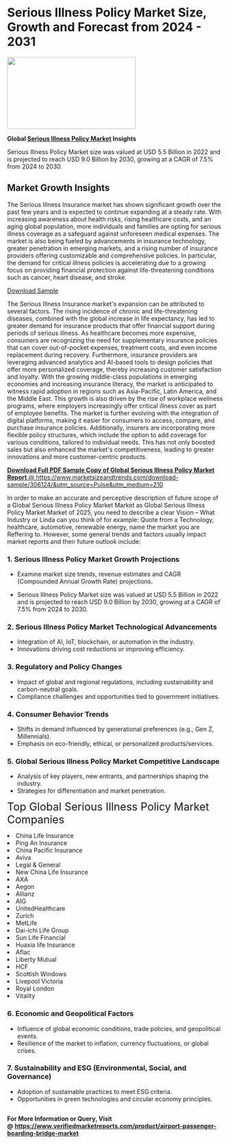 <H1>Serious Illness Policy Market Size, Growth and Forecast from 2024 - 2031</H1><img class="aligncenter size-medium wp-image-584254" src="https://thirdeyenews.in/wp-content/uploads/2024/09/Global-Market-Research-300x168.jpeg" alt="" width="300" height="168" /><p><strong>Global&nbsp;<a href="https://www.marketsizeandtrends.com/download-sample/306124/&amp;utm_source=Pulse&amp;utm_medium=210">Serious Illness Policy Market</a> Insights</strong></p><p>Serious Illness Policy Market size was valued at USD 5.5 Billion in 2022 and is projected to reach USD 9.0 Billion by 2030, growing at a CAGR of 7.5% from 2024 to 2030.</p><p><h2>Market Growth Insights</h2> <p>The Serious Illness Insurance market has shown significant growth over the past few years and is expected to continue expanding at a steady rate. With increasing awareness about health risks, rising healthcare costs, and an aging global population, more individuals and families are opting for serious illness coverage as a safeguard against unforeseen medical expenses. The market is also being fueled by advancements in insurance technology, greater penetration in emerging markets, and a rising number of insurance providers offering customizable and comprehensive policies. In particular, the demand for critical illness policies is accelerating due to a growing focus on providing financial protection against life-threatening conditions such as cancer, heart disease, and stroke.</p> <p><a href="download_link_here">Download Sample</a></p> <p>The Serious Illness Insurance market's expansion can be attributed to several factors. The rising incidence of chronic and life-threatening diseases, combined with the global increase in life expectancy, has led to greater demand for insurance products that offer financial support during periods of serious illness. As healthcare becomes more expensive, consumers are recognizing the need for supplementary insurance policies that can cover out-of-pocket expenses, treatment costs, and even income replacement during recovery. Furthermore, insurance providers are leveraging advanced analytics and AI-based tools to design policies that offer more personalized coverage, thereby increasing customer satisfaction and loyalty. With the growing middle-class populations in emerging economies and increasing insurance literacy, the market is anticipated to witness rapid adoption in regions such as Asia-Pacific, Latin America, and the Middle East. This growth is also driven by the rise of workplace wellness programs, where employers increasingly offer critical illness cover as part of employee benefits. The market is further evolving with the integration of digital platforms, making it easier for consumers to access, compare, and purchase insurance policies. Additionally, insurers are incorporating more flexible policy structures, which include the option to add coverage for various conditions, tailored to individual needs. This has not only boosted sales but also enhanced the market's competitiveness, leading to greater innovations and more customer-centric products. <p><a href="download_link_here"></p><p><span class=""><strong>Download Full PDF Sample Copy of Global Serious Illness Policy Market Report</strong> @ <a href="https://www.marketsizeandtrends.com/download-sample/306124/&amp;utm_source=Pulse&amp;utm_medium=210" target="_blank">https://www.marketsizeandtrends.com/download-sample/306124/&amp;utm_source=Pulse&amp;utm_medium=210</a></span></p><p>In order to make an accurate and perceptive description of future scope of a Global&nbsp;Serious Illness Policy Market Market as Global&nbsp;Serious Illness Policy Market Market of 2025, you need to describe a clear Vision &ndash; What Industry or Linda can you think of for example: Quote from a Technology, healthcare, automotive, renewable energy, name the market you are Reffering to. However, some general trends and factors usually impact market reports and their future outlook include:</p><h3>1.&nbsp;<strong>Serious Illness Policy Market Growth Projections</strong></h3><ul><li>Examine market size trends, revenue estimates and CAGR (Compounded Annual Growth Rate) projections.</li><li><p>Serious Illness Policy Market size was valued at USD 5.5 Billion in 2022 and is projected to reach USD 9.0 Billion by 2030, growing at a CAGR of 7.5% from 2024 to 2030.</p></li></ul><h3>2.&nbsp;<strong>Serious Illness Policy Market Technological Advancements</strong></h3><ul><li>Integration of AI, IoT, blockchain, or automation in the industry.</li><li>Innovations driving cost reductions or improving efficiency.</li></ul><h3>3.&nbsp;<strong>Regulatory and Policy Changes</strong></h3><ul><li>Impact of global and regional regulations, including sustainability and carbon-neutral goals.</li><li>Compliance challenges and opportunities tied to government initiatives.</li></ul><h3>4.&nbsp;<strong>Consumer Behavior Trends</strong></h3><ul><li>Shifts in demand influenced by generational preferences (e.g., Gen Z, Millennials).</li><li>Emphasis on eco-friendly, ethical, or personalized products/services.</li></ul><h3>5.&nbsp;<strong>Global Serious Illness Policy Market Competitive Landscape</strong></h3><ul><li>Analysis of key players, new entrants, and partnerships shaping the industry.</li><li>Strategies for differentiation and market penetration.</li></ul><p data-pm-slice="1 1 []"><span style="color: inherit; font-family: inherit; font-size: 25px;">Top Global Serious Illness Policy Market Companies</span></p><div class="" data-test-id=""><p><li>China Life Insurance</li><li> Ping An Insurance</li><li> China Pacific Insurance</li><li> Aviva</li><li> Legal & General</li><li> New China Life Insurance</li><li> AXA</li><li> Aegon</li><li> Allianz</li><li> AIG</li><li> UnitedHealthcare</li><li> Zurich</li><li> MetLife</li><li> Dai-ichi Life Group</li><li> Sun Life Financial</li><li> Huaxia life Insurance</li><li> Aflac</li><li> Liberty Mutual</li><li> HCF</li><li> Scottish Windows</li><li> Livepool Victoria</li><li> Royal London</li><li> Vitality</li></p></div><h3>6.&nbsp;<strong>Economic and Geopolitical Factors</strong></h3><ul><li>Influence of global economic conditions, trade policies, and geopolitical events.</li><li>Resilience of the market to inflation, currency fluctuations, or global crises.</li></ul><h3>7.&nbsp;<strong>Sustainability and ESG (Environmental, Social, and Governance)</strong></h3><ul><li>Adoption of sustainable practices to meet ESG criteria.</li><li>Opportunities in green technologies and circular economy principles.</li></ul><h2><strong style="font-size: 14px;">For More Information or Query, Visit @&nbsp;</strong><a style="background-color: #ffffff; font-size: 14px;" href="https://www.marketsizeandtrends.com/report/serious-illness-policy-market/" target="_blank">https://www.verifiedmarketreports.com/product/airport-passenger-boarding-bridge-market</a></h2>
